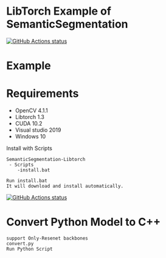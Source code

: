 # LibTorch Example of SemanticSegmentation

<p align="left">
 <a href="https://github.com/kerry-Cho/SemanticSegmentation-Libtorch"><img alt="GitHub Actions status" src="https://github.com/kerry-Cho/SemanticSegmentation-Libtorch/workflows/Main%20workflow/badge.svg"></a>
</p>

# Example

# Requirements
 * OpenCV 4.1.1
 * Libtorch 1.3
 * CUDA 10.2
 * Visual studio 2019
 * Windows 10 

Install with Scripts

```
SemanticSegmentation-Libtorch
 - Scripts
    -install.bat
    
Run install.bat
It will download and install automatically.
```

<p align="left">
  <a href="https://github.com/kerry-Cho/SemanticSegmentation-Libtorch"><img alt="GitHub Actions status" src="https://github.com/kerry-Cho/SemanticSegmentation-Libtorch/blob/master/Images/Install.png"></a>
</p>

# Convert Python Model to C++
```
support Only-Resenet backbones
convert.py
Run Python Script
```
